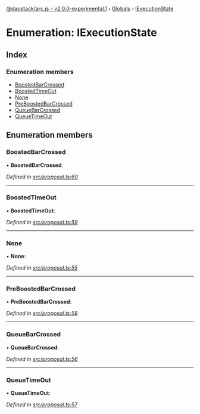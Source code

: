 [@daostack/arc.js - v2.0.0-experimental.1](../README.md) › [Globals](../globals.md) › [IExecutionState](iexecutionstate.md)

# Enumeration: IExecutionState

## Index

### Enumeration members

* [BoostedBarCrossed](iexecutionstate.md#boostedbarcrossed)
* [BoostedTimeOut](iexecutionstate.md#boostedtimeout)
* [None](iexecutionstate.md#none)
* [PreBoostedBarCrossed](iexecutionstate.md#preboostedbarcrossed)
* [QueueBarCrossed](iexecutionstate.md#queuebarcrossed)
* [QueueTimeOut](iexecutionstate.md#queuetimeout)

## Enumeration members

###  BoostedBarCrossed

• **BoostedBarCrossed**:

*Defined in [src/proposal.ts:60](https://github.com/daostack/arc.js/blob/6c661ff/src/proposal.ts#L60)*

___

###  BoostedTimeOut

• **BoostedTimeOut**:

*Defined in [src/proposal.ts:59](https://github.com/daostack/arc.js/blob/6c661ff/src/proposal.ts#L59)*

___

###  None

• **None**:

*Defined in [src/proposal.ts:55](https://github.com/daostack/arc.js/blob/6c661ff/src/proposal.ts#L55)*

___

###  PreBoostedBarCrossed

• **PreBoostedBarCrossed**:

*Defined in [src/proposal.ts:58](https://github.com/daostack/arc.js/blob/6c661ff/src/proposal.ts#L58)*

___

###  QueueBarCrossed

• **QueueBarCrossed**:

*Defined in [src/proposal.ts:56](https://github.com/daostack/arc.js/blob/6c661ff/src/proposal.ts#L56)*

___

###  QueueTimeOut

• **QueueTimeOut**:

*Defined in [src/proposal.ts:57](https://github.com/daostack/arc.js/blob/6c661ff/src/proposal.ts#L57)*
